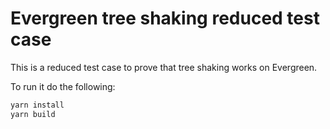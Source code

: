 # Evergreen tree shaking reduced test case

This is a reduced test case to prove that tree shaking works on Evergreen.

To run it do the following:

```sh
yarn install
yarn build
```
